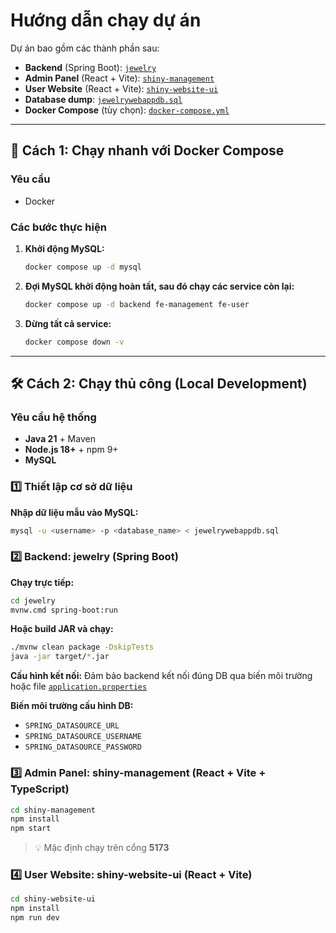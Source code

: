 # Hướng dẫn chạy dự án

Dự án bao gồm các thành phần sau:

- **Backend** (Spring Boot): [`jewelry`](jewelry)
- **Admin Panel** (React + Vite): [`shiny-management`](shiny-management)  
- **User Website** (React + Vite): [`shiny-website-ui`](shiny-website-ui)
- **Database dump**: [`jewelrywebappdb.sql`](jewelrywebappdb.sql)
- **Docker Compose** (tùy chọn): [`docker-compose.yml`](docker-compose.yml)

---

## 🚀 Cách 1: Chạy nhanh với Docker Compose

### Yêu cầu
- Docker

### Các bước thực hiện

1. **Khởi động MySQL:**
    ```bash
    docker compose up -d mysql
    ```

2. **Đợi MySQL khởi động hoàn tất, sau đó chạy các service còn lại:**
    ```bash
    docker compose up -d backend fe-management fe-user
    ```

3. **Dừng tất cả service:**
    ```bash
    docker compose down -v
    ```

---

## 🛠️ Cách 2: Chạy thủ công (Local Development)

### Yêu cầu hệ thống
- **Java 21** + Maven
- **Node.js 18+** + npm 9+
- **MySQL**

### 1️⃣ Thiết lập cơ sở dữ liệu

**Nhập dữ liệu mẫu vào MySQL:**
```bash
mysql -u <username> -p <database_name> < jewelrywebappdb.sql
```

### 2️⃣ Backend: jewelry (Spring Boot)

**Chạy trực tiếp:**
```bash
cd jewelry
mvnw.cmd spring-boot:run
```

**Hoặc build JAR và chạy:**
```bash
./mvnw clean package -DskipTests
java -jar target/*.jar
```
**Cấu hình kết nối:** Đảm bảo backend kết nối đúng DB qua biến môi trường hoặc file [`application.properties`](jewelry/src/main/resources/application.properties)

**Biến môi trường cấu hình DB:**
- `SPRING_DATASOURCE_URL`
- `SPRING_DATASOURCE_USERNAME` 
- `SPRING_DATASOURCE_PASSWORD`

### 3️⃣ Admin Panel: shiny-management (React + Vite + TypeScript)

```bash
cd shiny-management
npm install
npm start
```

> 💡 Mặc định chạy trên cổng **5173**

### 4️⃣ User Website: shiny-website-ui (React + Vite)

```bash
cd shiny-website-ui
npm install
npm run dev
```